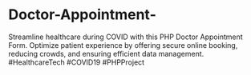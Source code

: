 # Doctor-Appointment-
Streamline healthcare during COVID with this PHP Doctor Appointment Form. Optimize patient experience by offering secure online booking, reducing crowds, and ensuring efficient data management. #HealthcareTech #COVID19 #PHPProject

